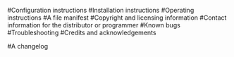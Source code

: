 #Configuration instructions
#Installation instructions
#Operating instructions
#A file manifest
#Copyright and licensing information
#Contact information for the distributor or programmer
#Known bugs
#Troubleshooting
#Credits and acknowledgements

#A changelog


